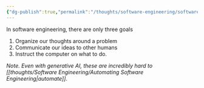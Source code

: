 ```yaml
---
{"dg-publish":true,"permalink":"/thoughts/software-engineering/software-engineering-goals/","tags":["blogged","refactored","software-engineering"],"created":"2025-09-01T20:15:51.855+01:00","updated":"2025-09-01T20:37:44.050+01:00"}
---
```


In software engineering, there are only three goals
1. Organize our thoughts around a problem
2. Communicate our ideas to other humans
3. Instruct the computer on what to do.

*Note. Even with generative AI, these are incredibly hard to [[thoughts/Software Engineering/Automating Software Engineering\|automate]]*.